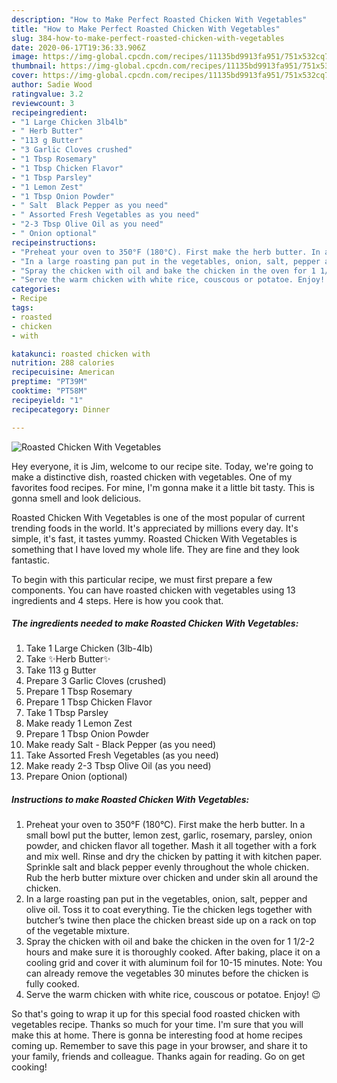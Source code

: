 ```yaml
---
description: "How to Make Perfect Roasted Chicken With Vegetables"
title: "How to Make Perfect Roasted Chicken With Vegetables"
slug: 384-how-to-make-perfect-roasted-chicken-with-vegetables
date: 2020-06-17T19:36:33.906Z
image: https://img-global.cpcdn.com/recipes/11135bd9913fa951/751x532cq70/roasted-chicken-with-vegetables-recipe-main-photo.jpg
thumbnail: https://img-global.cpcdn.com/recipes/11135bd9913fa951/751x532cq70/roasted-chicken-with-vegetables-recipe-main-photo.jpg
cover: https://img-global.cpcdn.com/recipes/11135bd9913fa951/751x532cq70/roasted-chicken-with-vegetables-recipe-main-photo.jpg
author: Sadie Wood
ratingvalue: 3.2
reviewcount: 3
recipeingredient:
- "1 Large Chicken 3lb4lb"
- " Herb Butter"
- "113 g Butter"
- "3 Garlic Cloves crushed"
- "1 Tbsp Rosemary"
- "1 Tbsp Chicken Flavor"
- "1 Tbsp Parsley"
- "1 Lemon Zest"
- "1 Tbsp Onion Powder"
- " Salt  Black Pepper as you need"
- " Assorted Fresh Vegetables as you need"
- "2-3 Tbsp Olive Oil as you need"
- " Onion optional"
recipeinstructions:
- "Preheat your oven to 350°F (180°C). First make the herb butter. In a small bowl put the butter, lemon zest, garlic, rosemary, parsley, onion powder, and chicken flavor all together. Mash it all together with a fork and mix well. Rinse and dry the chicken by patting it with kitchen paper. Sprinkle salt and black pepper evenly throughout the whole chicken. Rub the herb butter mixture over chicken and under skin all around the chicken."
- "In a large roasting pan put in the vegetables, onion, salt, pepper and olive oil. Toss it to coat everything. Tie the chicken legs together with butcher’s twine then place the chicken breast side up on a rack on top of the vegetable mixture."
- "Spray the chicken with oil and bake the chicken in the oven for 1 1/2-2 hours and make sure it is thoroughly cooked. After baking, place it on a cooling grid and cover it with aluminum foil for 10-15 minutes. Note: You can already remove the vegetables 30 minutes before the chicken is fully cooked."
- "Serve the warm chicken with white rice, couscous or potatoe. Enjoy! 😉"
categories:
- Recipe
tags:
- roasted
- chicken
- with

katakunci: roasted chicken with 
nutrition: 288 calories
recipecuisine: American
preptime: "PT39M"
cooktime: "PT58M"
recipeyield: "1"
recipecategory: Dinner

---
```



![Roasted Chicken With Vegetables](https://img-global.cpcdn.com/recipes/11135bd9913fa951/751x532cq70/roasted-chicken-with-vegetables-recipe-main-photo.jpg)

Hey everyone, it is Jim, welcome to our recipe site. Today, we're going to make a distinctive dish, roasted chicken with vegetables. One of my favorites food recipes. For mine, I'm gonna make it a little bit tasty. This is gonna smell and look delicious.

Roasted Chicken With Vegetables is one of the most popular of current trending foods in the world. It's appreciated by millions every day. It's simple, it's fast, it tastes yummy. Roasted Chicken With Vegetables is something that I have loved my whole life. They are fine and they look fantastic.




To begin with this particular recipe, we must first prepare a few components. You can have roasted chicken with vegetables using 13 ingredients and 4 steps. Here is how you cook that.

<!--inarticleads1-->

##### The ingredients needed to make Roasted Chicken With Vegetables:

1. Take 1 Large Chicken (3lb-4lb)
1. Take  ✨Herb Butter✨
1. Take 113 g Butter
1. Prepare 3 Garlic Cloves (crushed)
1. Prepare 1 Tbsp Rosemary
1. Prepare 1 Tbsp Chicken Flavor
1. Take 1 Tbsp Parsley
1. Make ready 1 Lemon Zest
1. Prepare 1 Tbsp Onion Powder
1. Make ready  Salt - Black Pepper (as you need)
1. Take  Assorted Fresh Vegetables (as you need)
1. Make ready 2-3 Tbsp Olive Oil (as you need)
1. Prepare  Onion (optional)




<!--inarticleads2-->

##### Instructions to make Roasted Chicken With Vegetables:

1. Preheat your oven to 350°F (180°C). First make the herb butter. In a small bowl put the butter, lemon zest, garlic, rosemary, parsley, onion powder, and chicken flavor all together. Mash it all together with a fork and mix well. Rinse and dry the chicken by patting it with kitchen paper. Sprinkle salt and black pepper evenly throughout the whole chicken. Rub the herb butter mixture over chicken and under skin all around the chicken.
1. In a large roasting pan put in the vegetables, onion, salt, pepper and olive oil. Toss it to coat everything. Tie the chicken legs together with butcher’s twine then place the chicken breast side up on a rack on top of the vegetable mixture.
1. Spray the chicken with oil and bake the chicken in the oven for 1 1/2-2 hours and make sure it is thoroughly cooked. After baking, place it on a cooling grid and cover it with aluminum foil for 10-15 minutes. Note: You can already remove the vegetables 30 minutes before the chicken is fully cooked.
1. Serve the warm chicken with white rice, couscous or potatoe. Enjoy! 😉




So that's going to wrap it up for this special food roasted chicken with vegetables recipe. Thanks so much for your time. I'm sure that you will make this at home. There is gonna be interesting food at home recipes coming up. Remember to save this page in your browser, and share it to your family, friends and colleague. Thanks again for reading. Go on get cooking!
